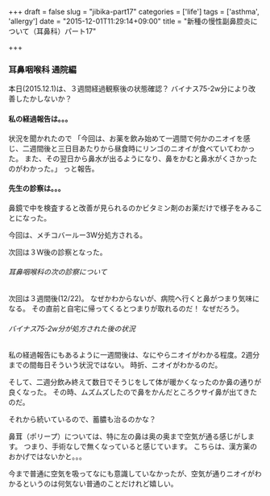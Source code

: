 +++
draft = false
slug = "jibika-part17"
categories = ['life']
tags = ['asthma', 'allergy']
date = "2015-12-01T11:29:14+09:00"
title = "新種の慢性副鼻腔炎について（耳鼻科）パート17"

+++

### 耳鼻咽喉科 通院編
本日(2015.12.1)は、３週間経過観察後の状態確認？
バイナス75-2w分により改善したかしないか？

#### 私の経過報告は。。。

状況を聞かれたので
「今回は、お薬を飲み始めて一週間で何かのニオイを感じ、二週間後と三日目あたりから昼食時にリンゴのニオイが食べていてわかった。
また、その翌日から鼻水が出るようになり、鼻をかむと鼻水がくさかったのがわかった。」
っと報告。

<!--more-->

#### 先生の診察は。。。
鼻鏡で中を検査すると改善が見られるのかビタミン剤のお薬だけで様子をみることになった。

今回は、メチコバールー3W分処方される。

次回は３W後の診察となった。

###### 耳鼻咽喉科の次の診察について

次回は３週間後(12/22)。
なぜかわからないが、病院へ行くと鼻がつまり気味になる。
その直前と自宅に帰ってくるとつまりが取れるのだ！
なぜだろう。

###### バイナス75-2w分が処方された後の状況
私の経過報告にもあるように一週間後は、なにやらニオイがわかる程度。2週分までの間毎日そういう状況ではない。
時折、ニオイがわかるのだ。

そして、二週分飲み終えて数日でそうじをして体が暖かくなったのか鼻の通りが良くなった。
その時、ムズムズしたので鼻をかんだところクサイ鼻が出てきたのだ。

それから続いているので、蓄膿も治るのかな？

鼻茸（ポリープ）については、特に左の鼻は奥の奥まで空気が通る感じがします。
つまり、手術なしで無くなっていると感じています。
こちらは、漢方薬のおかげではないかと。。。

今まで普通に空気を吸ってなにも意識していなかったが、空気が通りニオイがわかるというのは何気ない普通のことだけれど嬉しい。
